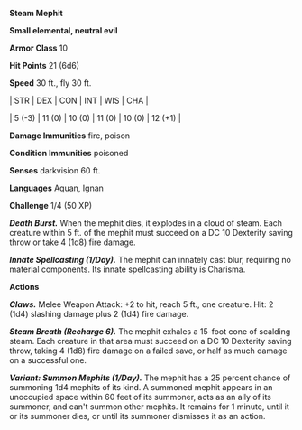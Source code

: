 **Steam Mephit**

**Small elemental, neutral evil**

**Armor Class** 10

**Hit Points** 21 (6d6)

**Speed** 30 ft., fly 30 ft.

|   STR   |   DEX   |   CON   |   INT   |   WIS   |   CHA   |
  
| 5 (-3) | 11 (0) | 10 (0) | 11 (0) | 10 (0) | 12 (+1) |

**Damage Immunities** fire, poison

**Condition Immunities** poisoned

**Senses** darkvision 60 ft.

**Languages** Aquan, Ignan

**Challenge** 1/4 (50 XP)

***Death Burst.*** When the mephit dies, it explodes in a cloud of steam. Each creature within 5 ft. of the mephit must succeed on a DC 10 Dexterity saving throw or take 4 (1d8) fire damage.

***Innate Spellcasting (1/Day).*** The mephit can innately cast blur, requiring no material components. Its innate spellcasting ability is Charisma.

**Actions**

***Claws.*** Melee Weapon Attack: +2 to hit, reach 5 ft., one creature. Hit: 2 (1d4) slashing damage plus 2 (1d4) fire damage.

***Steam Breath (Recharge 6).*** The mephit exhales a 15-foot cone of scalding steam. Each creature in that area must succeed on a DC 10 Dexterity saving throw, taking 4 (1d8) fire damage on a failed save, or half as much damage on a successful one.

***Variant: Summon Mephits (1/Day).*** The mephit has a 25 percent chance of summoning 1d4 mephits of its kind. A summoned mephit appears in an unoccupied space within 60 feet of its summoner, acts as an ally of its summoner, and can't summon other mephits. It remains for 1 minute, until it or its summoner dies, or until its summoner dismisses it as an action.

